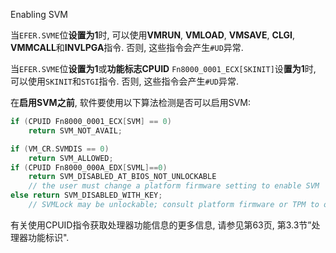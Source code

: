 Enabling SVM

当`EFER.SVME`位**设置为1**时, 可以使用**VMRUN**, **VMLOAD**, **VMSAVE**, **CLGI**, **VMMCALL**和**INVLPGA**指令. 否则, 这些指令会产生`#UD`异常. 

当`EFER.SVME`位**设置为1**或**功能标志CPUID** `Fn8000_0001_ECX[SKINIT]`设**置为1**时, 可以使用`SKINIT`和`STGI`指令. 否则, 这些指令会产生`#UD`异常. 

在**启用SVM之前**, 软件要使用以下算法检测是否可以启用SVM: 

```cpp
if (CPUID Fn8000_0001_ECX[SVM] == 0)
    return SVM_NOT_AVAIL;

if (VM_CR.SVMDIS == 0) 
    return SVM_ALLOWED;
if (CPUID Fn8000_000A_EDX[SVML]==0)
    return SVM_DISABLED_AT_BIOS_NOT_UNLOCKABLE
    // the user must change a platform firmware setting to enable SVM
else return SVM_DISABLED_WITH_KEY;
    // SVMLock may be unlockable; consult platform firmware or TPM to obtain the key.
```

有关使用CPUID指令获取处理器功能信息的更多信息, 请参见第63页, 第3.3节”处理器功能标识". 

